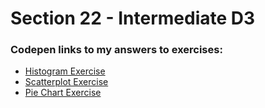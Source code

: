 <h1>Section 22 - Intermediate D3</h1>

<h3>Codepen links to my answers to exercises:</h3>
<ul>
    <li><a href="https://codepen.io/rvvergara/pen/aKMoPd">Histogram Exercise</a></li>
    <li><a href="https://codepen.io/rvvergara/pen/NzeZMG">Scatterplot Exercise</a></li>
    <li><a href="https://codepen.io/rvvergara/pen/OEGJKG">Pie Chart Exercise</a></li>
</ul>

